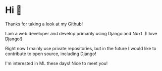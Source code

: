 # Hi 🙌

Thanks for taking a look at my Github!

I am a web developer and develop primarily using Django and Nuxt. (I love Django!)

Right now I mainly use private repositories, but in the future I would like to contribute to open source, including Django!

I'm interested in ML these days! Nice to meet you!

